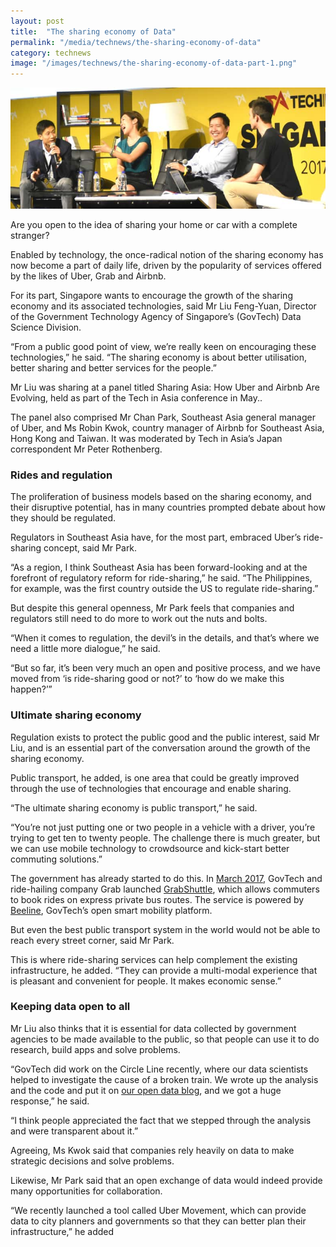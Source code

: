 ```yaml
---
layout: post
title:  "The sharing economy of Data"
permalink: "/media/technews/the-sharing-economy-of-data"
category: technews
image: "/images/technews/the-sharing-economy-of-data-part-1.png"
---
```


![the sharing economy of data](/images/technews/the-sharing-economy-of-data-part-1.png)

Are you open to the idea of sharing your home or car with a complete stranger?

Enabled by technology, the once-radical notion of the sharing economy has now become a part of daily life, driven by the popularity of services offered by the likes of Uber, Grab and Airbnb.

For its part, Singapore wants to encourage the growth of the sharing economy and its associated technologies, said Mr Liu Feng-Yuan, Director of the Government Technology Agency of Singapore’s (GovTech) Data Science Division.

“From a public good point of view, we’re really keen on encouraging these technologies,” he said. “The sharing economy is about better utilisation, better sharing and better services for the people.”

Mr Liu was sharing at a panel titled Sharing Asia: How Uber and Airbnb Are Evolving, held as part of the Tech in Asia conference in May..

The panel also comprised Mr Chan Park, Southeast Asia general manager of Uber, and Ms Robin Kwok, country manager of Airbnb for Southeast Asia, Hong Kong and Taiwan. It was moderated by Tech in Asia’s Japan correspondent Mr Peter Rothenberg.

### **Rides and regulation**
The proliferation of business models based on the sharing economy, and their disruptive potential, has in many countries prompted debate about how they should be regulated.

Regulators in Southeast Asia have, for the most part, embraced Uber’s ride-sharing concept, said Mr Park.

“As a region, I think Southeast Asia has been forward-looking and at the forefront of regulatory reform for ride-sharing,” he said. “The Philippines, for example, was the first country outside the US to regulate ride-sharing.”

But despite this general openness, Mr Park feels that companies and regulators still need to do more to work out the nuts and bolts.

“When it comes to regulation, the devil’s in the details, and that’s where we need a little more dialogue,” he said.

“But so far, it’s been very much an open and positive process, and we have moved from ‘is ride-sharing good or not?’ to ‘how do we make this happen?’”

### **Ultimate sharing economy**
Regulation exists to protect the public good and the public interest, said Mr Liu, and is an essential part of the conversation around the growth of the sharing economy.

Public transport, he added, is one area that could be greatly improved through the use of technologies that encourage and enable sharing.  

“The ultimate sharing economy is public transport,” he said.

“You’re not just putting one or two people in a vehicle with a driver, you’re trying to get ten to twenty people. The challenge there is much greater, but we can use mobile technology to crowdsource and kick-start better commuting solutions.”

The government has already started to do this. In [March 2017](https://www.tech.gov.sg/Media-Room/Media-Releases/2017/03/Grab-Launches-GrabShuttle), GovTech and ride-hailing company Grab launched [GrabShuttle](https://www.grab.com/sg/shuttle/), which allows commuters to book rides on express private bus routes. The service is powered by [Beeline](https://www.beeline.sg/), GovTech’s open smart mobility platform.

But even the best public transport system in the world would not be able to reach every street corner, said Mr Park.

This is where ride-sharing services can help complement the existing infrastructure, he added. “They can provide a multi-modal experience that is pleasant and convenient for people. It makes economic sense.”

### **Keeping data open to all**
Mr Liu also thinks that it is essential for data collected by government agencies to be made available to the public, so that people can use it to do research, build apps and solve problems.

“GovTech did work on the Circle Line recently, where our data scientists helped to investigate the cause of a broken train. We wrote up the analysis and the code and put it on [our open data blog](https://blog.data.gov.sg/how-we-caught-the-circle-line-rogue-train-with-data-79405c86ab6a), and we got a huge response,” he said.

“I think people appreciated the fact that we stepped through the analysis and were transparent about it.”

Agreeing, Ms Kwok said that companies rely heavily on data to make strategic decisions and solve problems.

Likewise, Mr Park said that an open exchange of data would indeed provide many opportunities for collaboration.

“We recently launched a tool called Uber Movement, which can provide data to city planners and governments so that they can better plan their infrastructure,” he added
